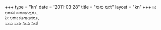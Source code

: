 +++
type   = "kn"
date   = "2011-03-28"
title  = "ನಾನು ನಾನೇ"
layout = "kn"
+++
ನೀ ಅರಸನ ಮಗನಾಗಿದ್ದರೂ, \
ನೀ ಅರಚಿ ಕೂಗಾಡಿದರೂ, \
ನಾನು ನಾನೇ ನೀನು ನೀನೆ! 
